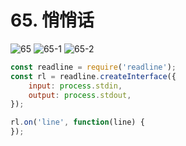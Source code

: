 # 65. 悄悄话
![65](/images/od/65.png)
![65-1](/images/od/65-1.png)
![65-2](/images/od/65-2.png)

```js
const readline = require('readline');
const rl = readline.createInterface({
    input: process.stdin,
    output: process.stdout,
});

rl.on('line', function(line) {
});
```

